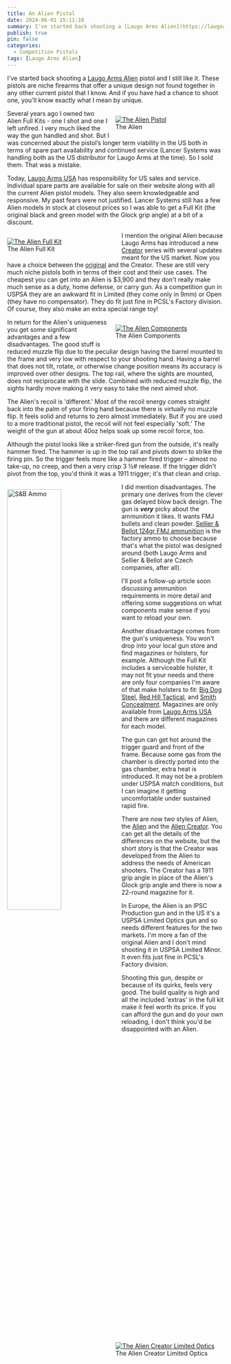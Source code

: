 ```yaml
---
title: An Alien Pistol
date: 2024-06-01 15:11:18
summary: I've started back shooting a [Laugo Arms Alien](https://laugoarmsusa.com) pistol and I still like it. These pistols are niche firearms that offer a unique design not found together in any other current pistol that I know. And if you have had a chance to shoot one, you'll know exactly what I mean by unique.
publish: true
pin: false
categories:
  - Competition Pistols
tags: [Laugo Arms Alien]
---
```


I've started back shooting a [Laugo Arms Alien](https://laugoarmsusa.com) pistol and I still like it. These pistols are niche firearms that offer a unique design not found together in any other current pistol that I know. And if you have had a chance to shoot one, you'll know exactly what I mean by unique.

<!--more-->

<figure style="float: right; width: 50%; margin: 1em 0em 1em 1em">
  <a class="glightbox" href="/assets/images/wp-content/uploads/2024/05/Laugo-Arms-Alien-Magwell-Left-Side.png"><img src="/assets/images/wp-content/uploads/2024/05/Laugo-Arms-Alien-Magwell-Left-Side.png" alt="The Alien Pistol" ></a>
  <figcaption>The Alien</figcaption>
</figure>

Several years ago I owned two Alien Full Kits - one I shot and one I left unfired. I very much liked the way the gun handled and shot. But I was concerned about the pistol’s longer term viability in the US both in terms of spare part availability and continued service (Lancer Systems was handling both as the US distributor for Laugo Arms at the time). So I sold them. That was a mistake.

Today, [Laugo Arms USA](https://laugoarmsusa.com) has responsibility for US sales and service. Individual spare parts are available for sale on their website along with all the current Alien pistol models. They also seem knowledgeable and responsive. My past fears were not justified. Lancer Systems still has a few Alien models in stock at closeout prices so I was able to get a Full Kit (the original black and green model with the Glock grip angle) at a bit of a discount.

<figure style="float: left; width: 50%; margin: 1em 1em 1em 0em">
  <a href="/assets/images/wp-content/uploads/2024/05/Laugo-Arms-USA-Alien-Full-Kit-Cased.png"><img src="/assets/images/wp-content/uploads/2024/05/Laugo-Arms-USA-Alien-Full-Kit-Cased.png" alt="The Alien Full Kit"></a>
  <figcaption>The Alien Full Kit</figcaption>
</figure>

I mention the original Alien because Laugo Arms has introduced a new [Creator](https://laugoarmsusa.com/alien-creator-evolution/) series with several updates meant for the US market. Now you have a choice between the [original](https://laugoarmsusa.com/alien-pistol/) and the Creator. These are still very much niche pistols both in terms of their cost and their use cases. The cheapest you can get into an Alien is $3,900 and they don't really make much sense as a duty, home defense, or carry gun. As a competition gun in USPSA they are an awkward fit in Limited (they come only in 9mm) or Open (they have no compensator). They do fit just fine in PCSL's Factory division. Of course, they also make an extra special range toy!

<figure style="float: right; width: 50%; margin: 1em 0em 1em 1em">
  <a href="/assets/images/wp-content/uploads/2024/05/Laugo-Arms-Alien-Exploded-View.png"><img src="/assets/images/wp-content/uploads/2024/05/Laugo-Arms-Alien-Exploded-View.png" alt="The Alien Components" ></a>
  <figcaption>The Alien Components</figcaption>
</figure>

In return for the Alien's uniqueness you get some significant advantages and a few disadvantages. The good stuff is reduced muzzle flip due to the peculiar design having the barrel mounted to the frame and very low with respect to your shooting hand. Having a barrel that does not tilt, rotate, or otherwise change position means its accuracy is improved over other designs. The top rail, where the sights are mounted, does not reciprocate with the slide. Combined with reduced muzzle flip, the sights hardly move making it very easy to take the next aimed shot.

The Alien's recoil is 'different.' Most of the recoil energy comes straight back into the palm of your firing hand because there is virtually no muzzle flip. It feels solid and returns to zero almost immediately. But if you are used to a more traditional pistol, the recoil will not feel especially 'soft.' The weight of the gun at about 40oz helps soak up some recoil force, too.

Although the pistol looks like a striker-fired gun from the outside, it's really hammer fired. The hammer is up in the top rail and pivots down to strike the firing pin. So the trigger feels more like a hammer fired trigger – almost no take-up, no creep, and then a very crisp 3 ½# release. If the trigger didn't pivot from the top, you'd think it was a 1911 trigger; it's that clean and crisp.

<img src="/assets/images/wp-content/uploads/2024/05/SB.png" alt="S&B Ammo" style="float: left; width: 50%; margin: 1em 1em 1em 0em">

I did mention disadvantages. The primary one derives from the clever gas delayed blow back design. The gun is **_very_** picky about the ammunition it likes. It wants FMJ bullets and clean powder. [Sellier & Bellot 124gr FMJ ammunition](https://www.sellierbellot.us/products/pistol-and-revolver-ammunition/pistol-and-revolver-cartridges/detail/286/) is the factory ammo to choose because that's what the pistol was designed around (both Laugo Arms and Sellier & Bellot are Czech companies, after all).

I'll post a follow-up article soon discussing ammunition requirements in more detail and offering some suggestions on what components make sense if you want to reload your own.

Another disadvantage comes from the gun's uniqueness. You won't drop into your local gun store and find magazines or holsters, for example. Although the Full Kit includes a serviceable holster, it may not fit your needs and there are only four companies I'm aware of that make holsters to fit: [Big Dog Steel](https://bigdogsteel.com/product/carnivore-competition-holster/), [Red Hill Tactical](https://www.redhilltactical.com/Laugo-Alien-Holster-Competition_p_3194.html), and [Smith Concealment](https://www.facebook.com/smithconcealment/about). Magazines are only available from [Laugo Arms USA](https://laugoarmsusa.com/product-category/parts-accessories/magazines/) and there are different magazines for each model.

The gun can get hot around the trigger guard and front of the frame. Because some gas from the chamber is directly ported into the gas chamber, extra heat is introduced. It may not be a problem under USPSA match conditions, but I can imagine it getting uncomfortable under sustained rapid fire.

<figure style="float: right; width: 50%; margin: 1em 0em 1em 1em">
  <a href="/assets/images/wp-content/uploads/2024/05/creator-lo.png"><img src="/assets/images/wp-content/uploads/2024/05/creator-lo.png" alt="The Alien Creator Limited Optics" ></a>
  <figcaption>The Alien Creator Limited Optics</figcaption>
</figure>

There are now two styles of Alien, the [Alien](https://laugoarmsusa.com/alien-pistol/) and the [Alien Creator](https://laugoarmsusa.com/alien-creator-evolution/). You can get all the details of the differences on the website, but the short story is that the Creator was developed from the Alien to address the needs of American shooters. The Creator has a 1911 grip angle in place of the Alien's Glock grip angle and there is now a 22-round magazine for it.

In Europe, the Alien is an IPSC Production gun and in the US it's a USPSA Limited Optics gun and so needs different features for the two markets. I'm more a fan of the original Alien and I don't mind shooting it in USPSA Limited Minor. It even fits just fine in PCSL's Factory division.

Shooting this gun, despite or because of its quirks, feels very good. The build quality is high and all the included 'extras' in the full kit make it feel worth its price. If you can afford the gun and do your own reloading, I don't think you'd be disappointed with an Alien.
